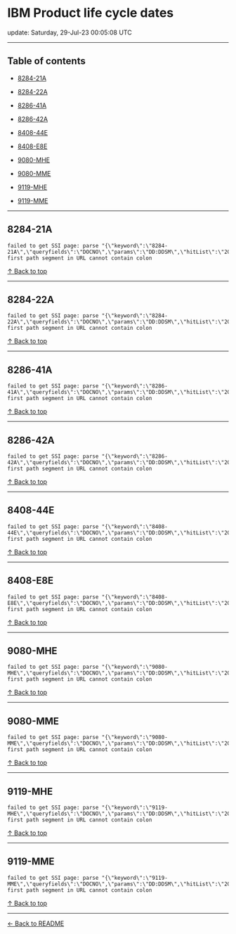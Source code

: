 # IBM Product life cycle dates

update: Saturday, 29-Jul-23 00:05:08 UTC

---

## Table of contents


- [8284-21A](#8284-21a)

- [8284-22A](#8284-22a)

- [8286-41A](#8286-41a)

- [8286-42A](#8286-42a)

- [8408-44E](#8408-44e)

- [8408-E8E](#8408-e8e)

- [9080-MHE](#9080-mhe)

- [9080-MME](#9080-mme)

- [9119-MHE](#9119-mhe)

- [9119-MME](#9119-mme)


---





## 8284-21A

```
failed to get SSI page: parse "{\"keyword\":\"8284-21A\",\"queryfields\":\"DOCNO\",\"params\":\"DD:DDSM\",\"hitList\":\"20\",\"country\":\"ASP:TW\",\"fr\":\"0\",\"mppefsrt\":\"2\"}": first path segment in URL cannot contain colon
```



[↑ Back to top](#table-of-contents)

---





## 8284-22A

```
failed to get SSI page: parse "{\"keyword\":\"8284-22A\",\"queryfields\":\"DOCNO\",\"params\":\"DD:DDSM\",\"hitList\":\"20\",\"country\":\"ASP:TW\",\"fr\":\"0\",\"mppefsrt\":\"2\"}": first path segment in URL cannot contain colon
```



[↑ Back to top](#table-of-contents)

---





## 8286-41A

```
failed to get SSI page: parse "{\"keyword\":\"8286-41A\",\"queryfields\":\"DOCNO\",\"params\":\"DD:DDSM\",\"hitList\":\"20\",\"country\":\"ASP:TW\",\"fr\":\"0\",\"mppefsrt\":\"2\"}": first path segment in URL cannot contain colon
```



[↑ Back to top](#table-of-contents)

---





## 8286-42A

```
failed to get SSI page: parse "{\"keyword\":\"8286-42A\",\"queryfields\":\"DOCNO\",\"params\":\"DD:DDSM\",\"hitList\":\"20\",\"country\":\"ASP:TW\",\"fr\":\"0\",\"mppefsrt\":\"2\"}": first path segment in URL cannot contain colon
```



[↑ Back to top](#table-of-contents)

---





## 8408-44E

```
failed to get SSI page: parse "{\"keyword\":\"8408-44E\",\"queryfields\":\"DOCNO\",\"params\":\"DD:DDSM\",\"hitList\":\"20\",\"country\":\"ASP:TW\",\"fr\":\"0\",\"mppefsrt\":\"2\"}": first path segment in URL cannot contain colon
```



[↑ Back to top](#table-of-contents)

---





## 8408-E8E

```
failed to get SSI page: parse "{\"keyword\":\"8408-E8E\",\"queryfields\":\"DOCNO\",\"params\":\"DD:DDSM\",\"hitList\":\"20\",\"country\":\"ASP:TW\",\"fr\":\"0\",\"mppefsrt\":\"2\"}": first path segment in URL cannot contain colon
```



[↑ Back to top](#table-of-contents)

---





## 9080-MHE

```
failed to get SSI page: parse "{\"keyword\":\"9080-MHE\",\"queryfields\":\"DOCNO\",\"params\":\"DD:DDSM\",\"hitList\":\"20\",\"country\":\"ASP:TW\",\"fr\":\"0\",\"mppefsrt\":\"2\"}": first path segment in URL cannot contain colon
```



[↑ Back to top](#table-of-contents)

---





## 9080-MME

```
failed to get SSI page: parse "{\"keyword\":\"9080-MME\",\"queryfields\":\"DOCNO\",\"params\":\"DD:DDSM\",\"hitList\":\"20\",\"country\":\"ASP:TW\",\"fr\":\"0\",\"mppefsrt\":\"2\"}": first path segment in URL cannot contain colon
```



[↑ Back to top](#table-of-contents)

---





## 9119-MHE

```
failed to get SSI page: parse "{\"keyword\":\"9119-MHE\",\"queryfields\":\"DOCNO\",\"params\":\"DD:DDSM\",\"hitList\":\"20\",\"country\":\"ASP:TW\",\"fr\":\"0\",\"mppefsrt\":\"2\"}": first path segment in URL cannot contain colon
```



[↑ Back to top](#table-of-contents)

---





## 9119-MME

```
failed to get SSI page: parse "{\"keyword\":\"9119-MME\",\"queryfields\":\"DOCNO\",\"params\":\"DD:DDSM\",\"hitList\":\"20\",\"country\":\"ASP:TW\",\"fr\":\"0\",\"mppefsrt\":\"2\"}": first path segment in URL cannot contain colon
```



[↑ Back to top](#table-of-contents)

---



[← Back to README](./README.md)